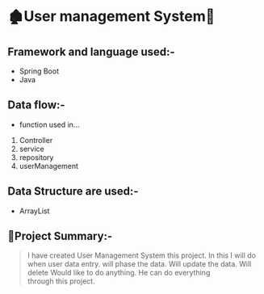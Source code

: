 # 🏚️User management System👋

## Framework and language used:-
* Spring Boot
* Java 

## Data flow:-
* function used in...
1. Controller
2. service
3. repository
4. userManagement

## Data Structure are used:-
* ArrayList

## 📝Project Summary:-
> I have created User Management System this project.  In this I will do when user data entry.  will phase the data.  Will update the data.  Will delete  Would like to do anything.  He can do everything through this project.


